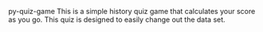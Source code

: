 py-quiz-game
This is a simple history quiz game that calculates your score as you go.
This quiz is designed to easily change out the data set.